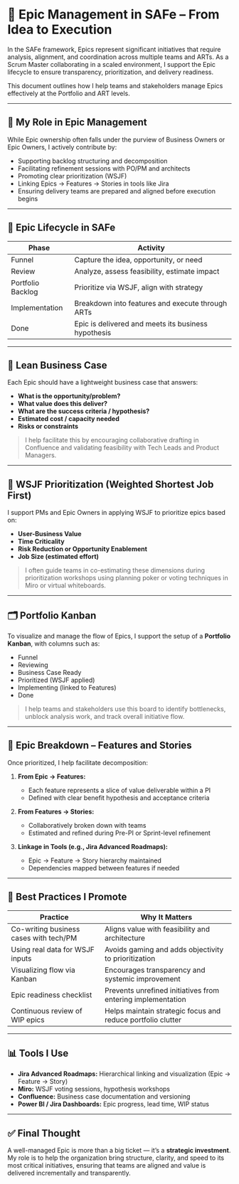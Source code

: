 # 🧱 Epic Management in SAFe – From Idea to Execution

In the SAFe framework, Epics represent significant initiatives that require analysis, alignment, and coordination across multiple teams and ARTs. As a Scrum Master collaborating in a scaled environment, I support the Epic lifecycle to ensure transparency, prioritization, and delivery readiness.

This document outlines how I help teams and stakeholders manage Epics effectively at the Portfolio and ART levels.

---

## 🧭 My Role in Epic Management

While Epic ownership often falls under the purview of Business Owners or Epic Owners, I actively contribute by:

- Supporting backlog structuring and decomposition
- Facilitating refinement sessions with PO/PM and architects
- Promoting clear prioritization (WSJF)
- Linking Epics → Features → Stories in tools like Jira
- Ensuring delivery teams are prepared and aligned before execution begins

---

## 📌 Epic Lifecycle in SAFe

| Phase              | Activity                                                       |
|--------------------|----------------------------------------------------------------|
| Funnel             | Capture the idea, opportunity, or need                         |
| Review             | Analyze, assess feasibility, estimate impact                   |
| Portfolio Backlog  | Prioritize via WSJF, align with strategy                       |
| Implementation     | Breakdown into features and execute through ARTs               |
| Done               | Epic is delivered and meets its business hypothesis            |

---

## 📝 Lean Business Case

Each Epic should have a lightweight business case that answers:

- **What is the opportunity/problem?**
- **What value does this deliver?**
- **What are the success criteria / hypothesis?**
- **Estimated cost / capacity needed**
- **Risks or constraints**

> I help facilitate this by encouraging collaborative drafting in Confluence and validating feasibility with Tech Leads and Product Managers.

---

## 🔢 WSJF Prioritization (Weighted Shortest Job First)

I support PMs and Epic Owners in applying WSJF to prioritize epics based on:

- **User-Business Value**
- **Time Criticality**
- **Risk Reduction or Opportunity Enablement**
- **Job Size (estimated effort)**

> I often guide teams in co-estimating these dimensions during prioritization workshops using planning poker or voting techniques in Miro or virtual whiteboards.

---

## 🗂️ Portfolio Kanban

To visualize and manage the flow of Epics, I support the setup of a **Portfolio Kanban**, with columns such as:

- Funnel
- Reviewing
- Business Case Ready
- Prioritized (WSJF applied)
- Implementing (linked to Features)
- Done

> I help teams and stakeholders use this board to identify bottlenecks, unblock analysis work, and track overall initiative flow.

---

## 🔄 Epic Breakdown – Features and Stories

Once prioritized, I help facilitate decomposition:

1. **From Epic → Features:**
   - Each feature represents a slice of value deliverable within a PI
   - Defined with clear benefit hypothesis and acceptance criteria

2. **From Features → Stories:**
   - Collaboratively broken down with teams
   - Estimated and refined during Pre-PI or Sprint-level refinement

3. **Linkage in Tools (e.g., Jira Advanced Roadmaps):**
   - Epic → Feature → Story hierarchy maintained
   - Dependencies mapped between features if needed

---

## 🧠 Best Practices I Promote

| Practice                                | Why It Matters                                                |
|----------------------------------------|---------------------------------------------------------------|
| Co-writing business cases with tech/PM | Aligns value with feasibility and architecture                |
| Using real data for WSJF inputs        | Avoids gaming and adds objectivity to prioritization          |
| Visualizing flow via Kanban            | Encourages transparency and systemic improvement              |
| Epic readiness checklist               | Prevents unrefined initiatives from entering implementation   |
| Continuous review of WIP epics         | Helps maintain strategic focus and reduce portfolio clutter   |

---

## 📊 Tools I Use

- **Jira Advanced Roadmaps:** Hierarchical linking and visualization (Epic → Feature → Story)
- **Miro:** WSJF voting sessions, hypothesis workshops
- **Confluence:** Business case documentation and versioning
- **Power BI / Jira Dashboards:** Epic progress, lead time, WIP status

---

## ✅ Final Thought

A well-managed Epic is more than a big ticket — it’s a **strategic investment**. My role is to help the organization bring structure, clarity, and speed to its most critical initiatives, ensuring that teams are aligned and value is delivered incrementally and transparently.
